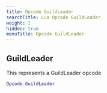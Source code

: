 ```yaml
---
title: Opcode GuildLeader
searchTitle: Lua Opcode GuildLeader
weight: 1
hidden: true
menuTitle: Opcode GuildLeader
---
```

## GuildLeader

This represents a GuildLeader opcode
```lua
Opcode.GuildLeader
```